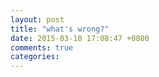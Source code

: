 ```yaml
---
layout: post
title: "what's wrong?"
date: 2015-03-10 17:08:47 +0800
comments: true
categories: 
---
```

